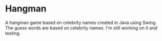 # Hangman
A hangman game based on celebrity names created in Java using Swing. The guess words are based on celebrity names. 
I'm still working on it and testing.

